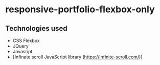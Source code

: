 # responsive-portfolio-flexbox-only

## Technologies used 
* CSS Flexbox
* JQuery
* Javasript
* [Infinate scroll JavaScript library (https://infinite-scroll.com/)]
